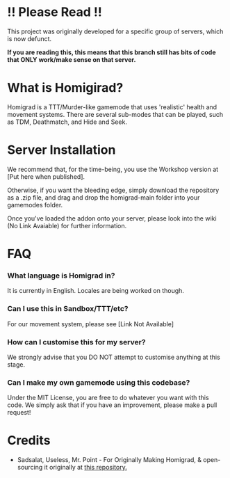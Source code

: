 # !! Please Read !!
This project was originally developed for a specific group of servers, which is now defunct. 

**If you are reading this, this means that this branch still has bits of code that ONLY work/make sense on that server.**
# What is Homigirad?
Homigrad is a TTT/Murder-like gamemode that uses 'realistic' health and movement systems. There are several sub-modes that can be played, such as TDM, Deathmatch, and Hide and Seek.   

# Server Installation
We recommend that, for the time-being, you use the Workshop version at [Put here when published].

Otherwise, if you want the bleeding edge, simply download the repository as a .zip file, and drag and drop the homigrad-main folder into your gamemodes folder.

Once you've loaded the addon onto your server, please look into the wiki (No Link Avaiable) for further information.
# FAQ
### What language is Homigrad in?
It is currently in English. Locales are being worked on though.
### Can I use this in Sandbox/TTT/etc?
For our movement system, please see [Link Not Available]
### How can I customise this for my server?
We strongly advise that you DO NOT attempt to customise anything at this stage.
### Can I make my own gamemode using this codebase?
Under the MIT License, you are free to do whatever you want with this code. We simply ask that if you have an improvement, please make a pull request!

# Credits
* Sadsalat, Useless, Mr. Point - For Originally Making Homigrad, & open-sourcing it originally at [this repository.](https://github.com/sadsalat/Orignal-Homigrad)
